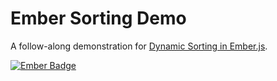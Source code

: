 Ember Sorting Demo
==================

A follow-along demonstration for [Dynamic Sorting in Ember.js](http://zachgarwood.com/2016/03/21/dynamic-sorting-in-ember-js/).

[![Ember Badge][ember-badge]][embadge]

[embadge]: http://embadge.io/
[ember-badge]: http://embadge.io/v1/badge.svg?start=2.3.0
